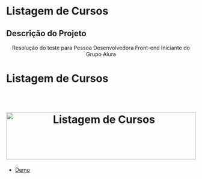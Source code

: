 # Listagem de Cursos

## Descrição do Projeto
<p align="center">Resolução do teste para Pessoa Desenvolvedora Front-end Iniciante do Grupo Alura </p>


# Listagem de Cursos
<h1 align="center">
  <br>
  <img src="https://i.imgur.com/3r95QRL.png" alt="Listagem de Cursos" height="125" width="100%">

</h1>


-   [Demo](https://tatishinoda.github.io/carrossel-alura/)
